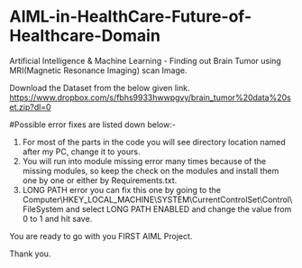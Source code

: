 # AIML-in-HealthCare-Future-of-Healthcare-Domain
Artificial Intelligence & Machine Learning - Finding out Brain Tumor using MRI(Magnetic Resonance Imaging) scan Image.

Download the Dataset from the below given link.
https://www.dropbox.com/s/fbhs9933hwwpgvy/brain_tumor%20data%20set.zip?dl=0

#Possible error fixes are listed down below:-
1. For most of the parts in the code you will see directory location named after my PC, change it to yours. 
2. You will run into module missing error many times because of the missing modules, so keep the check on the modules and install them one by one or either by Requirements.txt. 
3. LONG PATH error you can fix this one by going to the Computer\HKEY_LOCAL_MACHINE\SYSTEM\CurrentControlSet\Control\FileSystem and select 
LONG PATH ENABLED and change the value from 0 to 1 and hit save.

You are ready to go with you FIRST AIML Project.

Thank you.
